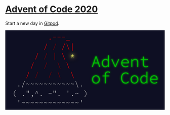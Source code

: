 # [Advent of Code 2020](https://adventofcode.com/2020)

Start a new day in [Gitpod](https://gitpod.io/#https://github.com/cascandaliato/Advent-of-Code-2020).

[![Advent of Code ASCII Art](advent-of-code-ascii.jpg)](https://adventofcode.com/2020)
